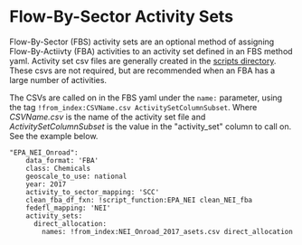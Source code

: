 # Flow-By-Sector Activity Sets
Flow-By-Sector (FBS) activity sets are an optional method of assigning 
Flow-By-Actiivty (FBA) activities to an activity set defined in an FBS 
method yaml. Activity set csv files are generally created in the 
[scripts directory](https://github.com/USEPA/flowsa/tree/master/scripts/FlowBySector_Activity_Sets).
These csvs are not required, but are recommended when an FBA has a large 
number of activities.

The CSVs are called on in the FBS yaml under the `name:` parameter, using 
the tag `!from_index:CSVName.csv ActivitySetColumnSubset`. Where 
_CSVName.csv_ is the name of the activity set file and 
_ActivitySetColumnSubset_ is the value in the "activity_set" column to call 
on. See the example below.

```
"EPA_NEI_Onroad":
    data_format: 'FBA'
    class: Chemicals
    geoscale_to_use: national
    year: 2017
    activity_to_sector_mapping: 'SCC'
    clean_fba_df_fxn: !script_function:EPA_NEI clean_NEI_fba
    fedefl_mapping: 'NEI'
    activity_sets:
      direct_allocation:
        names: !from_index:NEI_Onroad_2017_asets.csv direct_allocation
```
